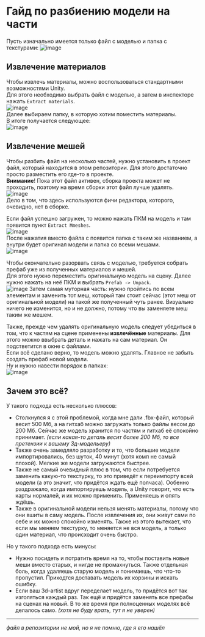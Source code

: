 # Гайд по разбиению модели на части

Пусть изначально имеется только файл с моделью и папка с текстурами: 
![image](https://user-images.githubusercontent.com/56697273/186213178-92c1964e-6b0d-49be-bd0d-a84d6e5807a3.png)

## Извлечение материалов
Чтобы извлечь материалы, можно воспользоваться стандартными возможностями Unity.     
Для этого необходимо выбрать файл с моделью, а затем в инспекторе нажать ```Extract materials```.     
![image](https://user-images.githubusercontent.com/56697273/186213360-f628b1f8-60db-45c1-a19e-fd1141a1760d.png)     
Далее выбираем папку, в которую хотим поместить материалы.     
В итоге получается следующее:     
![image](https://user-images.githubusercontent.com/56697273/186220772-c60aa1bc-7232-47e1-874f-cc00d3a97efa.png)

## Извлечение мешей
Чтобы разбить файл на несколько частей, нужно установить в проект файл, который находится в этом репозитории. Для этого достаточно просто разместить его где-то в проекте.     
**Внимание**! Пока этот файл активен, сборка проекта может не проходить, поэтому на время сборки этот файл лучше удалять.     
![image](https://user-images.githubusercontent.com/56697273/186236328-0b9327cb-1779-424f-b5c6-999d94ce8eb4.png)     
Дело в том, что здесь используются фичи редактора, которого, очевидно, нет в сборке.     

Если файл успешно загружен, то можно нажать ПКМ на модель и там появится пункт ```Extract Mmeshes```.     
![image](https://user-images.githubusercontent.com/56697273/186213060-c3f93c1e-daf3-4b1a-a6dc-b363736824d9.png)     
После нажатия вместо файла с появится папка с таким же названием, а внутри будет оригинал модели и папка со всеми мешами.     
![image](https://user-images.githubusercontent.com/56697273/186234892-9462c675-5115-4b2f-9c54-24a54f75f628.png)     
     
Чтобы окончательно разорвать связь с моделью, требуется собрать префаб уже из полученных материалов и мешей.     
Для этого нужно переместить оригинальную модель на сцену. Далее нужно нажать на неё ПКМ и выбрать ```Prefab -> Unpack```.     
![image](https://user-images.githubusercontent.com/56697273/186237431-63c5a4b1-3d3b-4268-b52e-36986dfa0795.png)
Затем самая муторная часть: нужно пройтись по всем элементам и заменить тот меш, который там стоит сейчас (этот меш от оригинальной модели) на такой же полученный чуть ранее. Визуально ничего не изменится, но и не должно, потому что вы заменяете меш таким же мешем.     
     
Также, прежде чем удалять оригинальную модель следует убедиться в том, что к частям на сцене применены **извлечённые** материалы. Для этого можно ввыбрать деталь и нажать на сам материал. Он подстветится в окне с файлами.     
Если всё сделано верно, то модель можно удалять. Главное не забыть создать префаб новой модели.   
Ну и нужно навести порядок в папках:     
![image](https://user-images.githubusercontent.com/56697273/186240503-31f64974-d028-4300-b556-8e5e8d366a7d.png)

## Зачем это всё?
У такого подхода есть несколько плюсов:
+ Столкнулся я с этой проблемой, когда мне дали .fbx-файл, который весит 500 Мб, а на гитхаб можно загружать только файлы весом до 200 Мб. Сейчас же модель хранится по частям и гитхаб её спокойно принимает. *(если какая-то деталь весит более 200 Мб, то все претензии к вашему 3д-модельеру)*
+ Также очень замедляло разработку и то, что большие модели импортировались, без шуток, 40 минут (хотя комп не самый плохой). Мелкие же модели загружаются быстрее.
+ Также не самый очевидный плюс в том, что если потребуется заменить какую-то текстурку, то это приведёт к переимпорту всей модели (а это значит, что придётся ждать ещё полчаса). Ообенно раздражало, когда импортируешь модель, а Unity говорит, что есть карты нормалей, и их можно применить. Применяешь и опять ждёшь.
+ Также в оригинальной модели нельзя менять материалы, потому что они вшиты в саму модель. После извлечения их, они живут сами по себе и их можно спокойно изменять. Также из этого вытекает, что если мы меняем текстурку, то меняется не вся модель, а только один материал, что происходит очень быстро.
     
Но у такого подхода есть минусы:
+ Нужно посидеть и потратить время на то, чтобы поставить новые меши вместо старых, и нигде не промахнуться. Также отдельная боль, когда удаляешь старую модель и понимаешь, что что-то пропустил. Приходтся доставать модель их корзины и искать ошибку.
+ Если ваш 3d-artist вдруг переделает модель, то придётся вот так изголяться каждый раз. Так ещё и придётся заменять все префабы на сценах на новый. В то же время при полноценных моделях всё делалось само. *(хотя не буду врать, тут я не уверен)*

_____
*файл в репозитории не мой, но я не помню, где я его нашёл*
